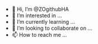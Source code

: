 - 👋 Hi, I’m @ZOgithubHA
- 👀 I’m interested in ...
- 🌱 I’m currently learning ...
- 💞️ I’m looking to collaborate on ...
- 📫 How to reach me ...

<!---
ZOgithubHA/ZOgithubHA is a ✨ special ✨ repository because its `README.md` (this file) appears on your GitHub profile.
You can click the Preview link to take a look at your changes.
--->
